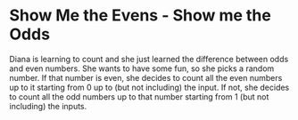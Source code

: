 
# Show Me the Evens - Show me the Odds 

Diana is learning to count and she just learned the difference between odds and even numbers. 
She wants to have some fun, so she picks a random number. 
If that number is even, she decides to count all the even numbers up to it starting from 0 up to (but not including) the input. 
If not, she decides to count all the odd numbers up to that number starting from 1 (but not including) the inputs. 

